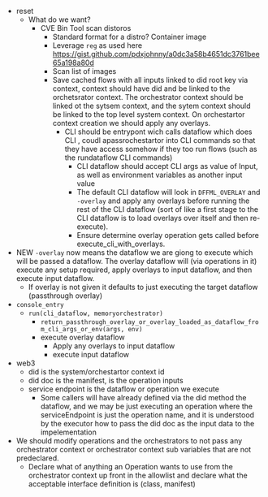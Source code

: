 - reset
  - What do we want?
    - CVE Bin Tool scan distoros
      - Standard format for a distro? Container image
      - Leverage `reg` as used here https://gist.github.com/pdxjohnny/a0dc3a58b4651dc3761bee65a198a80d
      - Scan list of images
      - Save cached flows with all inputs linked to did root key via context, context should have did and be linked to the orchetsrator context. The orchestrator context should be linked ot the sytsem context, and the sytem context should be linked to the top level system context. On orchestartor context creation we should apply any overlays.
        - CLI should be entrypont wich calls dataflow which does CLI , coudl apassrochestartor into CLI commands so that they have access somehow if they too run flows (such as the rundataflow CLI commands)
          - CLI dataflow should accept CLI args as value of Input, as well as environment variables as another input value
          - The default CLI dataflow will look in `DFFML_OVERLAY` and `-overlay` and apply any overlays before running the rest of the CLI dataflow (sort of like a first stage to the CLI dataflow is to load overlays over itself and then re-execute).
          - Ensure determine overlay operation gets called before execute_cli_with_overlays.
- NEW `-overlay` now means the dataflow we are giong to execute which will be passed a dataflow. The overlay dataflow will (via operations in it) execute any setup required, apply overlays to input dataflow, and then execute input dataflow.
  - If overlay is not given it defaults to just executing the target dataflow (passthrough overlay)
- `console_entry`
  - `run(cli_dataflow, memoryorchestrator)`
    - `return_passthrough_overlay_or_overlay_loaded_as_dataflow_from_cli_args_or_env(args, env)`
    - execute overlay dataflow
      - Apply any overlays to input dataflow
      - execute input dataflow
- web3
  - did is the system/orchestartor context id
  - did doc is the manifest, is the operation inputs
  - service endpoint is the dataflow or operation we execute
    - Some callers will have already defined via the did method the dataflow, and we may be just executing an operation where the serviceEndpoint is just the operation name, and it is understood by the executor how to pass the did doc as the input data to the impelementation
- We should modify operations and the orchestrators to not pass any orchestrator context or orchestrator context sub variables that are not predeclared. 
  - Declare what of anything an Operation wants to use from the orchestrator context up front in the allowlist and declare what the acceptable interface definition is (class, manifest) 